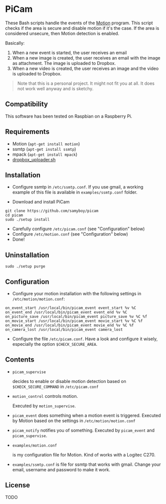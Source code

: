PiCam
=====

These Bash scripts handle the events of the [Motion](http://www.lavrsen.dk/foswiki/bin/view/Motion/WebHome) program.
This script checks if the area is secure and disable motion if it's the case.
If the area is considered unsecure, then Motion detection is enabled.

Basically:

1. When a new event is started, the user receives an email
1. When a new image is created, the user receives an email with the image as attachment. The image is uploaded to Dropbox.
1. When a new video is created, the user receives an image and the video is uploaded to Dropbox.

> Note that this is a personal project.
> It might not fit you at all.
> It does not work well anyway and is sketchy.

Compatibility
-------------

This software has been tested on Raspbian on a Raspberry Pi.

Requirements
------------

- Motion (`apt-get install motion`)
- ssmtp (`apt-get install ssmtp`)
- mpack (`apt-get install mpack`)
- [dropbox_uploader.sh](https://github.com/andreafabrizi/Dropbox-Uploader)

Installation
------------

* Configure ssmtp in `/etc/ssmtp.conf`. If you use gmail, a working example of this file is available in `examples/ssmtp.conf` folder.

* Download and install PiCam
```
git clone https://github.com/samyboy/picam
cd picam
sudo ./setup install
```
* Carefully configure `/etc/picam.conf` (see "Configuration" below)
* Configure `/etc/motion.conf` (see "Configuration" below)
* Done!

Uninstallation
--------------

```
sudo ./setup purge
```

Configuration
-------------

* Configure your motion installation with the following settings in `/etc/motion/motion.conf`:

```
on_event_start /usr/local/bin/picam_event event_start %v %C
on_event_end /usr/local/bin/picam_event event_end %v %C
on_picture_save /usr/local/bin/picam_event picture_save %v %C %f
on_movie_start /usr/local/bin/picam_event movie_start %v %C %f
on_movie_end /usr/local/bin/picam_event movie_end %v %C %f
on_camera_lost /usr/local/bin/picam_event camera_lost
```

* Configure the file `/etc/picam.conf`.
Have a look and configure it wisely, especially the option `$CHECK_SECURE_AREA`.

Contents
--------

* `picam_supervise`

    decides to enable or disable motion detection based on `$CHECK_SECURE_COMMAND` in `/etc/picam.conf`

* `motion_control` controls motion.

    Executed by `motion_supervise`.

* `picam_event` does something when a motion event is triggered.
    Executed by Motion based on the settings in `/etc/motion/motion.conf`

* `picam_notify`
    notifies you of something. Executed by `picam_event` and `picam_supervise`.

* `examples/motion.conf`

    is my configuration file for Motion. Kind of works with a Logitec C270.

* `examples/ssmtp.conf`
    is file for ssmtp that works with gmail. Change your email, username and password to make it work.

License
-------

TODO

